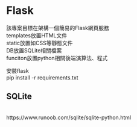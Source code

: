# Flask
該專案目標在架構一個簡易的Flask網頁服務<br/>
templates放置HTML文件<br/>
static放置如CSS等靜態文件<br/>
DB放置SQLite相關檔案<br/>
funciton放置python相關後端演算法、程式<br/>

安裝flask<br/>
pip install -r requirements.txt<br/>

## SQLite
<br/>
https://www.runoob.com/sqlite/sqlite-python.html